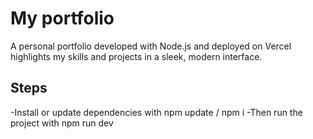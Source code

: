 # My portfolio
A personal portfolio developed with Node.js and deployed on Vercel highlights my skills and projects in a sleek, modern interface. 

## Steps
-Install or update dependencies with
npm update / npm i
-Then run the project with 
npm run dev 



